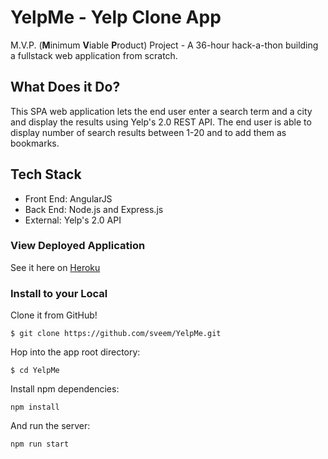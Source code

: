 # YelpMe - Yelp Clone App
M.V.P. (**M**inimum **V**iable **P**roduct) Project - A 36-hour hack-a-thon building a fullstack web application from scratch.

## What Does it Do?
This SPA web application lets the end user enter a search term and a city and display the results using Yelp's 2.0 REST API.
The end user is able to display number of search results between 1-20 and to add them as bookmarks.

## Tech Stack
* Front End: AngularJS
* Back End: Node.js and Express.js
* External: Yelp's 2.0 API

### View Deployed Application
See it here on [Heroku](https://goodeats-dev.herokuapp.com/) 

### Install to your Local
Clone it from GitHub!
```
$ git clone https://github.com/sveem/YelpMe.git
```
Hop into the app root directory:
```
$ cd YelpMe
```
Install npm dependencies:
```
npm install
```
And run the server:
```
npm run start
```
